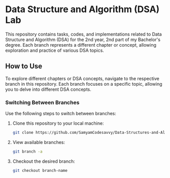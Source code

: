 # Data Structure and Algorithm (DSA) Lab
This repository contains tasks, codes, and implementations related to Data Structure and Algorithm (DSA) for the 2nd year, 2nd part of my Bachelor's degree. Each branch represents a different chapter or concept, allowing exploration and practice of various DSA topics.

## How to Use
To explore different chapters or DSA concepts, navigate to the respective branch in this repository. Each branch focuses on a specific topic, allowing you to delve into different DSA concepts.

### Switching Between Branches
Use the following steps to switch between branches:
1. Clone this repository to your local machine:
   ```bash
   git clone https://github.com/SamyamCodesavvy/Data-Structures-and-Algorithms.git
2. View available branches:
   ```bash
   git branch -a
4. Checkout the desired branch:
   ```bash
   git checkout branch-name
